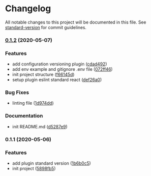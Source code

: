 # Changelog

All notable changes to this project will be documented in this file. See [standard-version](https://github.com/conventional-changelog/standard-version) for commit guidelines.

### [0.1.2](https://github.com/hendri1/pokedex/compare/v0.1.1...v0.1.2) (2020-05-07)


### Features

* add configuration versioning plugin ([cdad492](https://github.com/hendri1/pokedex/commit/cdad492e4cdfd062d26530b4b24bdc1f5ca3f871))
* add env example and gitignore .env file ([072ff46](https://github.com/hendri1/pokedex/commit/072ff46db0998ed4a03a35c019db1eae827375f6))
* init project structure ([f66145d](https://github.com/hendri1/pokedex/commit/f66145d8420c81dd828c74dc5e147ab1b6f791b5))
* setup plugin eslint standard react ([def26a0](https://github.com/hendri1/pokedex/commit/def26a0ef4f9e705f89bd2a44aedb13f02fb6c4a))


### Bug Fixes

* linting file ([1d974dd](https://github.com/hendri1/pokedex/commit/1d974dd472844df20f239fc265af905c5ef8a666))


### Documentation

* init README.md ([d5287e9](https://github.com/hendri1/pokedex/commit/d5287e9c85cd9f0cd02286280753ccc559c81b43))

### 0.1.1 (2020-05-06)


### Features

* add plugin standard version ([1b6b0c5](https://github.com/hendri1/pokedex/commit/1b6b0c559c625f226bead526ae7cf85409785e71))
* init project ([5898fb5](https://github.com/hendri1/pokedex/commit/5898fb538400669c013aa86b6c07593f550706fc))
